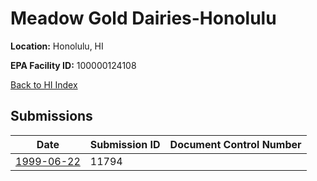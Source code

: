 # Meadow Gold Dairies-Honolulu

**Location:** Honolulu, HI

**EPA Facility ID:** 100000124108

[Back to HI Index](../../index.md)

## Submissions

| Date | Submission ID | Document Control Number |
|------|--------------|-------------------------|
| [1999-06-22](submissions/11794.md) | 11794 |  |
